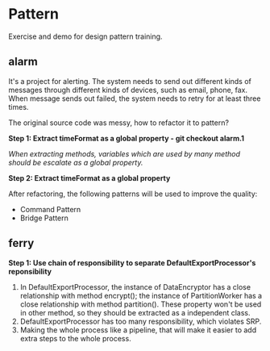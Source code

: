 # Pattern

Exercise and demo for design pattern training.

## alarm

It's a project for alerting. 
The system needs to send out different kinds of messages through different kinds of devices, such as email, phone, fax.
When message sends out failed, the system needs to retry for at least three times.

The original source code was messy, how to refactor it to pattern? 

__Step 1: Extract timeFormat as a global property - git checkout alarm.1__

*When extracting methods, variables which are used by many method should be escalate as a global property.*

__Step 2: Extract timeFormat as a global property__


After refactoring, the following patterns will be used to improve the quality:
* Command Pattern
* Bridge Pattern

## ferry

__Step 1: Use chain of responsibility to separate DefaultExportProcessor's reponsibility__

1. In DefaultExportProcessor, the instance of DataEncryptor has a close relationship with method encrypt(); the instance of PartitionWorker has a close relationship with method partition(). These property won't be used in other method, so they should be extracted as a independent class.
2. DefaultExportProcessor has too many responsibility, which violates SRP.
3. Making the whole process like a pipeline, that will make it easier to add extra steps to the whole process.
